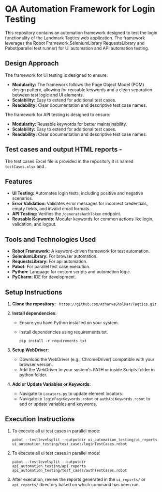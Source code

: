 
# QA Automation Framework for Login Testing

This repository contains an automation framework designed to test the login functionality of the Landmark Taqtics web application. 
The framework leverages the Robot Framework,SeleniumLibrary RequestsLibrary and Pabot(parallel test runner)  for UI automation and API automation testing.

## Design Approach

The framework for UI testing is designed to ensure:
- **Modularity:** The framework follows the Page Object Model (POM) design pattern, allowing for reusable keywords and a clean separation between test logic and UI elements.
- **Scalability:** Easy to extend for additional test cases.
- **Readability:** Clear documentation and descriptive test case names.

The framework for API testing is designed to ensure:
- **Modularity:** Reusable keywords for better maintainability.
- **Scalability:** Easy to extend for additional test cases.
- **Readability:** Clear documentation and descriptive test case names.

## Test cases and output HTML reports -
The test cases Excel file is provided in the repository it is named `testCases.xlsx` and .

## Features

- **UI Testing:** Automates login tests, including positive and negative scenarios.
- **Error Validation:** Validates error messages for incorrect credentials, empty fields, and invalid email formats.
- **API Testing:** Verifies the `/generateAuthToken` endpoint.
- **Reusable Keywords:** Modular keywords for common actions like login, validation, and logout.

## Tools and Technologies Used

- **Robot Framework:** A keyword-driven framework for test automation.
- **SeleniumLibrary:** For browser automation.
- **RequestsLibrary:** For api automation.
- **Pabot:** For parallel test case execution.
- **Python:** Language for custom scripts and automation logic.
- **PyCharm:** IDE for development.


## Setup Instructions

1. **Clone the repository:**
   ``` https://github.com/AtharvaGholkar/Taqtics.git```

2. **Install dependencies:**
   - Ensure you have Python installed on your system.
   - Install dependencies using requirements.txt.
     
     ```pip install -r requirements.txt```
     

3. **Setup WebDriver:**
   - Download the WebDriver (e.g., ChromeDriver) compatible with your browser version.
   - Add the WebDriver to your system's PATH or inside Scripts folder in python folder.

4. **Add or Update Variables or Keywords:**
   - Navigate to `Locators.py` to update element locators.
   - Navigate to `loginPageKeywords.robot` or `authApiKeywords.robot`  to add or update variables and keywords.

## Execution Instructions

1. To execute all ui test cases in parallel mode:
   
   ```pabot --testlevelsplit --outputdir ui_automation_testing/ui_reports ui_automation_testing/test_cases/loginTestCases.robot```
   

2. To execute all ui test cases in parallel mode:
   
   ```pabot --testlevelsplit --outputdir api_automation_testing/api_reports api_automation_testing/test_cases/authTestCases.robot```
   

3. After execution, review the reports generated in the `ui_reports/` or `api_reports/` directory based on which command has been run.



